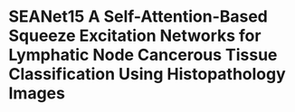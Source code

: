 # SEANet15 A Self-Attention-Based Squeeze Excitation Networks for Lymphatic Node Cancerous Tissue Classification Using Histopathology Images
 
 
